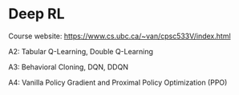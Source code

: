 # Deep RL

Course website: https://www.cs.ubc.ca/~van/cpsc533V/index.html 

A2: Tabular Q-Learning, Double Q-Learning 

A3: Behavioral Cloning, DQN, DDQN

A4: Vanilla Policy Gradient and Proximal Policy Optimization (PPO)
